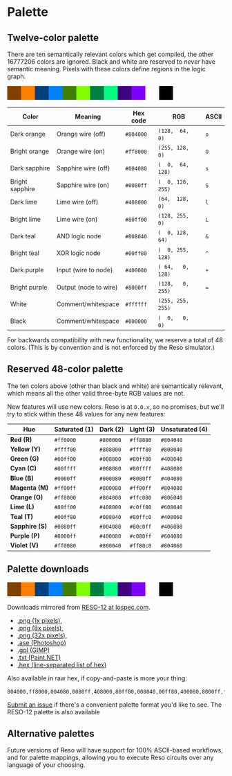 # Palette


## Twelve-color palette

There are ten semantically relevant colors which get compiled, the other 16777206 colors are ignored. Black and white are reserved to *never* have semantic meaning. Pixels with these colors define regions in the logic graph. 

![./palettes/reso-12-32x.png](./palettes/reso-12-32x.png)


| Color          | Meaning               | Hex code       | RGB               | ASCII |
| -------------- | --------------------- | ---            | ----------------- | ----- |
| Dark  orange   | Orange wire (off)     | ```#804000```  | `(128,  64,   0)` | `o`   | 
| Bright orange  | Orange wire (on)      | ```#ff8000```  | `(255, 128,   0)` | `O`   |
| Dark sapphire  | Sapphire wire (off)   | ```#004080```  | `(  0,  64, 128)` | `s`   |
| Bright sapphire| Sapphire wire (on)    | ```#0080ff```  | `(  0, 128, 255)` | `S`   |
| Dark lime      | Lime wire (off)       | ```#408000```  | `(64,  128,   0)` | `l`   |
| Bright lime    | Lime wire (on)        | ```#80ff00```  | `(128, 255,   0)` | `L`   |
| Dark teal      | AND logic node        | ```#008040```  | `(  0, 128,  64)` | `&`   |
| Bright teal    | XOR logic node        | ```#00ff80```  | `(  0, 255, 128)` | `^`   |
| Dark purple    | Input (wire to node)  | ```#400080```  | `( 64,   0, 128)` | `+`   |
| Bright purple  | Output (node to wire) | ```#8000ff```  | `(128,   0, 255)` | `=`   |
| White          | Comment/whitespace    | ```#ffffff```  | `(255, 255, 255)` | ` `   |
| Black          | Comment/whitespace    | ```#000000```  | `(  0,   0,   0)` | ` `   |

For backwards compatibility with new functionality, we reserve a total of 48 colors. (This is by convention and is not enforced by the Reso simulator.)


## Reserved 48-color palette

The ten colors above (other than black and white) are semantically relevant, which means all the other valid three-byte RGB values are not.

New features will use new colors. Reso is at `0.0.x`, so no promises, but we'll try to stick within these 48 values for any new features:

| Hue               | Saturated (1) | Dark (2)      | Light (3)     | Unsaturated (4) |
| ---               | ---           | ---           | ---           | ---           |
| **Red (R)**       | ```#ff0000``` | ```#800000``` | ```#ff8080``` | ```#804040``` |
| **Yellow (Y)**    | ```#ffff00``` | ```#808000``` | ```#ffff80``` | ```#808040``` |
| **Green (G)**     | ```#00ff00``` | ```#008000``` | ```#80ff80``` | ```#408040``` |
| **Cyan (C)**      | ```#00ffff``` | ```#008080``` | ```#80ffff``` | ```#408080``` |
| **Blue (B)**      | ```#0000ff``` | ```#000080``` | ```#8080ff``` | ```#404080``` |
| **Magenta (M)**   | ```#ff00ff``` | ```#800080``` | ```#ff80ff``` | ```#804080``` |
| **Orange (O)**    | ```#ff8000``` | ```#804000``` | ```#ffc080``` | ```#806040``` |
| **Lime (L)**      | ```#80ff00``` | ```#408000``` | ```#c0ff80``` | ```#608040``` |
| **Teal (T)**      | ```#00ff80``` | ```#008040``` | ```#80ffc0``` | ```#408060``` |
| **Sapphire (S)**  | ```#0080ff``` | ```#004080``` | ```#80c0ff``` | ```#406080``` |
| **Purple (P)**    | ```#8000ff``` | ```#400080``` | ```#c080ff``` | ```#604080``` |
| **Violet (V)**    | ```#ff0080``` | ```#800040``` | ```#ff80c0``` | ```#804060``` |


## Palette downloads

![./palettes/reso-12-32x.png](./palettes/reso-12-32x.png)

Downloads mirrored from [RESO-12 at lospec.com](https://lospec.com/palette-list/reso-12).

- [.png (1x pixels),](./palettes/reso-12-1x.png)
- [.png (8x pixels),](./palettes/reso-12-8x.png)
- [.png (32x pixels),](./palettes/reso-12-32x.png)
- [.ase (Photoshop)](./palettes/reso-12.ase)
- [.gpl (GIMP)](./palettes/reso-12.)
- [.txt (Paint.NET)](./palettes/reso-12.)
- [.hex (line-separated list of hex)](./palettes/reso-12.)

Also available in raw hex, if copy-and-paste is more your thing:

```palette
804000,ff8000,004080,0080ff,408000,80ff00,008040,00ff80,400080,8000ff,ffffff,000000
```

[Submit an issue](https://github.com/resolang/reso/issues) if there's a convenient palette format you'd like to see. The RESO-12 palette is also available 


## Alternative palettes

Future versions of Reso will have support for 100% ASCII-based workflows, and for palette mappings, allowing you to execute Reso circuits over any language of your choosing.